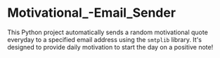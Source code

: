 # Motivational_-Email_Sender
This Python project automatically sends a random motivational quote everyday to a specified email address using the `smtplib` library. It's designed to provide daily motivation to start the day on a positive note!
